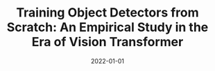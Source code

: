 ---
title: "Training Object Detectors from Scratch: An Empirical Study in the Era of Vision Transformer"
collection: publications
authors: '<strong>Weixiang Hong</strong>, Jiangwei Lao, Wang Ren, Jian Wang, Jingdong Chen, <a href="http://chuwei.website">Wei Chu</a>'
date: 2022-01-01
venue: 'IEEE Conference on Computer Vision and Pattern Recognition (CVPR)'
paperurl: 'https://openaccess.thecvf.com/content/CVPR2022/html/Hong_Training_Object_Detectors_From_Scratch_An_Empirical_Study_in_the_CVPR_2022_paper.html'
---